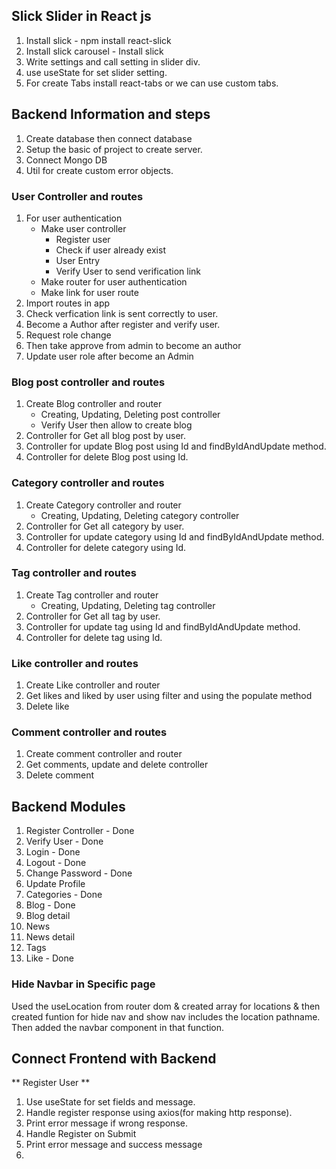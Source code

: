 ## Slick Slider in React js

1. Install slick - npm install react-slick
2. Install slick carousel - Install slick
3. Write settings and call setting in slider div.
4. use useState for set slider setting.
5. For create Tabs install react-tabs or we can use custom tabs.

## Backend Information and steps

1. Create database then connect database
2. Setup the basic of project to create server.
3. Connect Mongo DB
4. Util for create custom error objects.

### User Controller and routes

1. For user authentication
   - Make user controller
     - Register user
     - Check if user already exist
     - User Entry
     - Verify User to send verification link
   - Make router for user authentication
   - Make link for user route
2. Import routes in app
3. Check verfication link is sent correctly to user.
4. Become a Author after register and verify user.
5. Request role change
6. Then take approve from admin to become an author
7. Update user role after become an Admin

### Blog post controller and routes

1. Create Blog controller and router
   - Creating, Updating, Deleting post controller
   - Verify User then allow to create blog
2. Controller for Get all blog post by user.
3. Controller for update Blog post using Id and findByIdAndUpdate method.
4. Controller for delete Blog post using Id.

### Category controller and routes

1. Create Category controller and router
   - Creating, Updating, Deleting category controller
2. Controller for Get all category by user.
3. Controller for update category using Id and findByIdAndUpdate method.
4. Controller for delete category using Id.

### Tag controller and routes

1. Create Tag controller and router
   - Creating, Updating, Deleting tag controller
2. Controller for Get all tag by user.
3. Controller for update tag using Id and findByIdAndUpdate method.
4. Controller for delete tag using Id.

### Like controller and routes

1. Create Like controller and router
2. Get likes and liked by user using filter and using the populate method
3. Delete like

### Comment controller and routes

1. Create comment controller and router
2. Get comments, update and delete controller
3. Delete comment

## Backend Modules

1. Register Controller - Done
2. Verify User - Done
3. Login - Done
4. Logout - Done
5. Change Password - Done
6. Update Profile
7. Categories - Done
8. Blog - Done
9. Blog detail
10. News
11. News detail
12. Tags
13. Like - Done

### Hide Navbar in Specific page

Used the useLocation from router dom & created array for locations & then created funtion for hide nav and show nav includes the location pathname. Then added the navbar component in that function.

## Connect Frontend with Backend

** Register User **

1. Use useState for set fields and message.
2. Handle register response using axios(for making http response). 
3. Print error message if wrong response.
4. Handle Register on Submit
5. Print error message and success message
6. 

